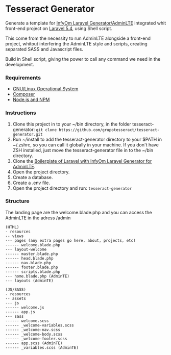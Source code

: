 # Tesseract Generator
Generate a template for [InfyOm Laravel Generator/AdminLTE](http://labs.infyom.com/laravelgenerator/) integrated whit front-end project on [Laravel 5.4](https://laravel.com/), using Shell script.

This come from the necessity to run AdminLTE alongside a front-end project, whitout interfering the AdminLTE style and scripts, creating separated SASS and Javascript files.

Build in Shell script, giving the power to call any command we need in the development.

### Requirements
- [GNU/Linux Operational System](https://www.ubuntu.com/)
- [Composer](https://getcomposer.org/)
- [Node.js and NPM](https://nodejs.org/en/)

### Instructions
1. Clone this project in to your ~/bin directory, in the folder tesseract-generator:
   `git clone https://github.com/grupotesseract/tesseract-generator.git` 
2. Run ~/install to add the tesseract-generator directory to your $PATH in ~/.zshrc, so you can call it globally in your machine.
   If you don't have ZSH installed, just move the tesseract-generator file in to the ~/bin directory.
3. Clone the [Boilerplate of Laravel with InfyOm Laravel Generator for AdminLTE](https://github.com/InfyOmLabs/adminlte-generator/tree/5.4).
4. Open the project directory.
6. Create a database.
5. Create a .env file.
7. Open the project directory and run: `tesseract-generator` 

### Structure
The landing page are the welcome.blade.php and you can access the AdminLTE in the adress /admin

```
(HTML)
- resources
-- views
--- pages (any extra pages go here, about, projects, etc)
------ welcome.blade.php
--- layout-welcome
------ master.blade.php
------ head.blade.php
------ nav.blade.php
------ footer.blade.php
------ scripts.blade.php
--- home.blade.php (AdminTE)
--- layouts (AdminTE)
```
```
(JS/SASS)
- resources
-- assets
--- js
------ welcome.js
------ app.js
--- sass
------ welcome.scss
------ _welcome-variables.scss
------ _welcome-nav.scss
------ _welcome-body.scss
------ _welcome-footer.scss
------ app.scss (AdminTE)
------ _variables.scss (AdminTE)
```